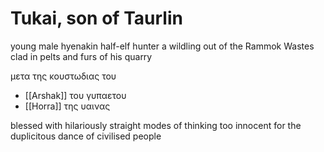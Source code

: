 # Tukai, son of Taurlin

young male hyenakin half-elf hunter
a wildling out of the Rammok Wastes
clad in pelts and furs of his quarry 

μετα της κουστωδιας του
- [[Arshak]] του γυπαετου
- [[Horra]] της υαινας

blessed with hilariously straight modes of thinking
too innocent for the duplicitous dance of civilised people
